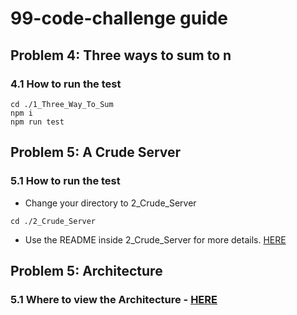 # 99-code-challenge guide

## Problem 4: Three ways to sum to n

### 4.1 How to run the test

```SHELL
cd ./1_Three_Way_To_Sum
npm i
npm run test
```

## Problem 5: A Crude Server

### 5.1 How to run the test

- Change your directory to 2_Crude_Server

```SHELL
cd ./2_Crude_Server
```

- Use the README inside 2_Crude_Server for more details. [HERE](./2_Crude_Server/README.md)

## Problem 5: Architecture

### 5.1 Where to view the Architecture - [HERE](./3_Architecture/README.md)